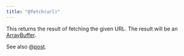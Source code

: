 ```yaml
---
title: "@fetch(url)"
---
```


This returns the result of fetching the given URL. The result will be an [ArrayBuffer](https://developer.mozilla.org/en-US/docs/Web/JavaScript/Reference/Global_Objects/ArrayBuffer).

See also [@post](@post.html).
